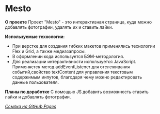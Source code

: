 # Mesto 

**О проекте**
Проект "Mesto" - это интерактивная страница, куда можно добавлять фотографии, удалять их и ставить лайки.

**Используемые технологии:**
* При верстке  для создания гибких макетов применялись технологии Flex и Grid, а также медиазапросы.
* В оформлении кода используется БЭМ-методология.
* Для реализации интерактивности используется JavaScript. Применяется метод addEventListener для отслеживания событий,свойство textContent для управления текстовым содержимым инпутов, благодаря чему можно редактировать данные пользователя. 

**Планы по доработке**
С помощью JS добавить возможность ставить лайки и добавлять фотографии.

*[Ссылка на GitHub Pages]()*
